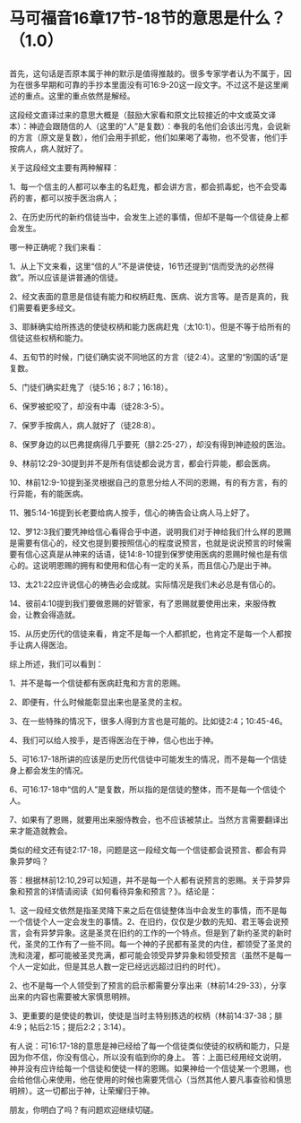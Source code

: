 # 马可福音16章17节-18节的意思是什么？（1.0）

## 


首先，这句话是否原本属于神的默示是值得推敲的。很多专家学者认为不属于，因为在很多早期和可靠的手抄本里面没有可16:9-20这一段文字。不过这不是这里阐述的重点。这里的重点依然是解经。

这段经文直译过来的意思大概是（鼓励大家看和原文比较接近的中文或英文译本）：神迹会跟随信的人（这里的“人”是复数）：奉我的名他们会该出污鬼，会说新的方言（原文是复数），他们会用手抓蛇，他们如果喝了毒物，也不受害，他们手按病人，病人就好了。

关于这段经文主要有两种解释：

1、每一个信主的人都可以奉主的名赶鬼，都会讲方言，都会抓毒蛇，也不会受毒药的害，都可以按手医治病人；

2、在历史历代的新约信徒当中，会发生上述的事情，但却不是每一个信徒身上都会发生。

哪一种正确呢？我们来看：

1、从上下文来看，这里“信的人”不是讲使徒，16节还提到“信而受洗的必然得救”。所以应该是讲普通的信徒。

2、经文表面的意思是信徒有能力和权柄赶鬼、医病、说方言等。是否是真的，我们需要看更多经文。

3、耶稣确实给所拣选的使徒权柄和能力医病赶鬼（太10:1）。但是不等于给所有的信徒这些权柄和能力。

4、五旬节的时候，门徒们确实说不同地区的方言（徒2:4）。这里的“别国的话”是复数。

5、门徒们确实赶鬼了（徒5:16；8:7；16:18）。

6、保罗被蛇咬了，却没有中毒（徒28:3-5）。

7、保罗手按病人，病人就好了（徒28:8）。

8、保罗身边的以巴弗提病得几乎要死（腓2:25-27），却没有得到神迹般的医治。

9、林前12:29-30提到并不是所有信徒都会说方言，都会行异能，都会医病。

10、林前12:9-10提到圣灵根据自己的意思分给人不同的恩赐，有的有方言，有的行异能，有的能医病。

11、雅5:14-16提到长老要给病人按手，信心的祷告会让病人马上好了。

12、罗12:3我们要凭神给信心看得合乎中道，说明我们对于神给我们什么样的恩赐是需要有信心的，经文也提到要按照信心的程度说预言，也就是说说预言的时候需要有信心这真是从神来的话语，徒14:8-10提到保罗使用医病的恩赐时候也是有信心的。这说明恩赐的拥有和使用和信心有一定的关系，而且信心乃是出于神。

13、太21:22应许说信心的祷告必会成就。实际情况是我们未必总是有信心的。

14、彼前4:10提到我们要做恩赐的好管家，有了恩赐就要使用出来，来服侍教会，让教会得造就。

15、从历史历代的信徒来看，肯定不是每一个人都抓蛇，也肯定不是每一个人都按手让病人得医治。

综上所述，我们可以看到：

1、并不是每一个信徒都有医病赶鬼和方言的恩赐。

2、即便有，什么时候能彰显出来也是圣灵的主权。

3、在一些特殊的情况下，很多人得到方言也是可能的。比如徒2:4；10:45-46。

4、我们可以给人按手，是否得医治在于神，信心也出于神。

5、可16:17-18所讲的应该是历史历代信徒中可能发生的情况，而不是每一个信徒身上都会发生的情况。

6、可16:17-18中“信的人”是复数，所以指的是信徒的整体，而不是每一个信徒个人。

7、如果有了恩赐，就要用出来服侍教会，也不应该被禁止。当然方言需要翻译出来才能造就教会。

类似的经文还有徒2:17-18，问题是这一段经文每一个信徒都会说预言、都会有异象异梦吗？

答：根据林前12:10,29可以知道，并不是每一个人都有说预言的恩赐。关于异梦异象和预言的详情请阅读《如何看待异象和预言？》。结论是：

1、这一段经文依然是指圣灵降下来之后在信徒整体当中会发生的事情，而不是每一个信徒个人一定会发生的事情。2、在旧约，仅仅是少数的先知、君王等会说预言，会有异梦异象。这是圣灵在旧约的工作的一个特点。但是到了新约圣灵的新时代，圣灵的工作有了一些不同。每一个神的子民都有圣灵的内住，都领受了圣灵的洗和浇灌，都可能被圣灵充满，都可能会领受异梦异象和领受预言（虽然不是每一个人一定如此，但是其总人数一定已经远远超过旧约的时代）。

2、也不是每一个人领受到了预言的启示都需要分享出来（林前14:29-33），分享出来的内容也需要被大家慎思明辨。

3、更重要的是使徒的教训，使徒是当时主特别拣选的权柄（林前14:37-38；腓4:9；帖后2:15；提后2:2；3:14）。

有人说：可16:17-18的意思是神已经给了每一个信徒类似使徒的权柄和能力，只是因为你不信，你没有信心，所以没有临到你的身上。
答：上面已经用经文说明，神并没有应许给每一个信徒和使徒一样的恩赐。如果神给一个信徒某一个恩赐，也会给他信心来使用，他在使用的时候也需要凭信心（当然其他人要凡事查验和慎思明辨）。这一切都出于神，让荣耀归于神。

朋友，你明白了吗？有问题欢迎继续切磋。
